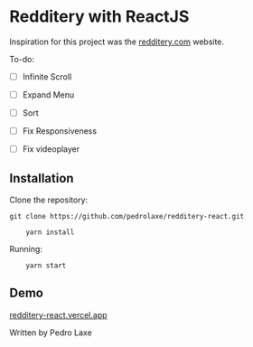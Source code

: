 # Redditery with ReactJS

Inspiration for this project was the [redditery.com](https://www.redditery.com) website.

To-do:
- [ ] Infinite Scroll
- [ ] Expand Menu
- [ ] Sort
- [ ] Fix Responsiveness
- [ ] Fix videoplayer


## Installation
Clone the repository:

```shell
git clone https://github.com/pedrolaxe/redditery-react.git
```

```shell
    yarn install
```
Running:

```shell
    yarn start
```

## Demo

[redditery-react.vercel.app](https://redditery-react.vercel.app/)

Written by Pedro Laxe